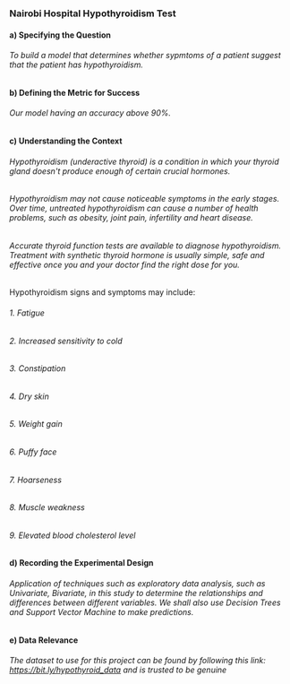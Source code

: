 ### Nairobi Hospital Hypothyroidism Test

#### a) Specifying the Question
###### To build a model that determines whether sypmtoms of a patient suggest that the patient has hypothyroidism.

#### b) Defining the Metric for Success
###### Our model having an accuracy above 90%.

#### c) Understanding the Context
###### Hypothyroidism (underactive thyroid) is a condition in which your thyroid gland doesn't produce enough of certain crucial hormones.

###### Hypothyroidism may not cause noticeable symptoms in the early stages. Over time, untreated hypothyroidism can cause a number of health problems, such as obesity, joint pain, infertility and heart disease.

###### Accurate thyroid function tests are available to diagnose hypothyroidism. Treatment with synthetic thyroid hormone is usually simple, safe and effective once you and your doctor find the right dose for you.

Hypothyroidism signs and symptoms may include:

###### 1. Fatigue
###### 2. Increased sensitivity to cold
###### 3. Constipation
###### 4. Dry skin
###### 5. Weight gain
###### 6. Puffy face
###### 7. Hoarseness
###### 8. Muscle weakness
###### 9. Elevated blood cholesterol level
#### d) Recording the Experimental Design
###### Application of techniques such as exploratory data analysis, such as Univariate, Bivariate, in this study to determine the relationships and differences between different variables. We shall also use Decision Trees and Support Vector Machine to make predictions.

#### e) Data Relevance
###### The dataset to use for this project can be found by following this link: https://bit.ly/hypothyroid_data and is trusted to be genuine